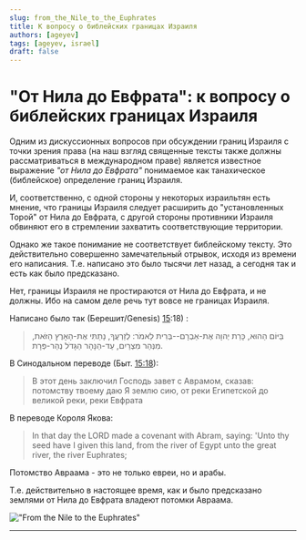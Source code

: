 ```yaml
---
slug: from_the_Nile_to_the_Euphrates
title: К вопросу о библейских границах Израиля
authors: [ageyev]
tags: [ageyev, israel]
draft: false
---
```


# "От Нила до Евфрата": к вопросу о библейских границах Израиля 

Одним из дискуссионных вопросов при обсуждении границ Израиля с точки зрения права (на наш взгляд священные тексты также должны рассматриваться в международном праве) является известное выражение *"от Нила до Евфрата"* понимаемое как танахическое (библейское) определение границ Израиля. 

И, соответственно, с одной стороны у некоторых израильтян есть мнение, что границы Израиля следует расширить до "установленных Торой" от Нила до Евфрата, с другой стороны противники Израиля обвиняют его в стремлении захватить соответствующие территории. 

Однако же такое понимание не соответствует библейскому тексту. Это действительно совершенно замечательный отрывок, исходя из времени его написания. Т.е. написано это было тысячи лет назад, а сегодня так и есть как было предсказано. 

Нет, границы Израиля не простираются от Нила до Евфрата, и не должны. Ибо на самом деле речь тут вовсе не границах Израиля. 

<!--truncate-->  

Написано было так (Берешит/Genesis) [15](https://mechon-mamre.org/p/pt/pt0115.htm):18) : 

> בַּיּוֹם הַהוּא, כָּרַת יְהוָה אֶת-אַבְרָם--בְּרִית לֵאמֹר:  לְזַרְעֲךָ, נָתַתִּי אֶת-הָאָרֶץ הַזֹּאת, מִנְּהַר מִצְרַיִם, עַד-הַנָּהָר הַגָּדֹל נְהַר-פְּרָת.

В Синодальном переводе (Быт. [15:18](https://ru.wikisource.org/wiki/%D0%91%D1%8B%D1%82%D0%B8%D0%B5#15:18)): 

> В этот день заключил Господь завет с Аврамом, сказав: потомству твоему даю Я землю сию, от реки Египетской до великой реки, реки Евфрата 

В переводе Короля Якова:

> In that day the LORD made a covenant with Abram, saying: 'Unto thy seed have I given this land, from the river of Egypt unto the great river, the river Euphrates; 

Потомство Авраама - это не только евреи, но и арабы. 

Т.е. действительно в настоящее время, как и было предсказано землями от Нила до Евфрата владеют потомки Авраама. 

!["From the Nile to the Euphrates"](/img/Illustrations/blog/2025-02-06-from_the_Nile_to_the_Euphrates/Bereshit_15-18.png) 

--- 
